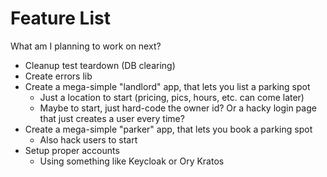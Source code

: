 # Feature List

What am I planning to work on next?

- Cleanup test teardown (DB clearing)
- Create errors lib
- Create a mega-simple "landlord" app, that lets you list a parking spot
  - Just a location to start (pricing, pics, hours, etc. can come later)
  - Maybe to start, just hard-code the owner id? Or a hacky login page that just creates a user every time?
- Create a mega-simple "parker" app, that lets you book a parking spot
  - Also hack users to start
- Setup proper accounts
  - Using something like Keycloak or Ory Kratos
